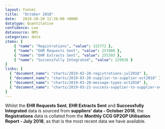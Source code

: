 ```yaml
---
layout: funnel
title:  "October 2018"
date:   2018-10-20 12:26:00 +0000
datatype: Quantitative
confidence: Low
datasource: NMS
categories: data
items: [
    { "name": "Registrations", "value": 325772 },
    { "name": "EHR Requests Sent", "value": 257000 },
    { "name": "EHR Extracts Sent", "value": 255393 },
    { "name": "Successfully Integrated", "value": 229928 }
]
links: [
  { "document_name": "charts/2019-02-28-registrations-jul2018" },
  { "document_name": "charts/2019-03-20-supplier-to-supplier-oct2018" },
  { "document_name": "charts/2019-03-20-message-types-oct2018" },
  { "document_name": "charts/2019-03-21-success-supplier-to-supplier-oct2018" }
] 
---
```

Whilst the **EHR Requests Sent**, **EHR Extracts Sent** and **Successfully Integrated** data is sourced from **suppliers' data - October 2018**, the **Registrations** data is collated from the **Monthly CCG GP2GP Utilisation Report - July 2018**, as that is the most recent data we have available.
